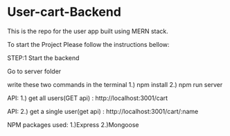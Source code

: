 # User-cart-Backend
This is the repo for the user app built using MERN stack.

To start the Project Please follow the instructions bellow:

STEP:1 Start the backend

Go to server folder

write these two commands in the terminal 1.) npm install 2.) npm run server

API: 1.) get all users(GET api) : http://localhost:3001/cart

API: 2.) get a single user(get api) : http://localhost:3001/cart/:name

NPM packages used: 1.)Express 2.)Mongoose
